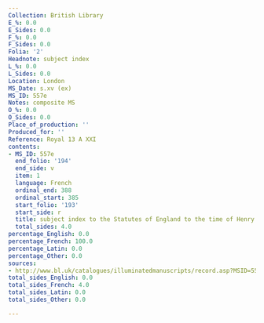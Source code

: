 ```yaml
---
Collection: British Library
E_%: 0.0
E_Sides: 0.0
F_%: 0.0
F_Sides: 0.0
Folia: '2'
Headnote: subject index
L_%: 0.0
L_Sides: 0.0
Location: London
MS_Date: s.xv (ex)
MS_ID: 557e
Notes: composite MS
O_%: 0.0
O_Sides: 0.0
Place_of_production: ''
Produced_for: ''
Reference: Royal 13 A XXI
contents:
- MS_ID: 557e
  end_folio: '194'
  end_side: v
  item: 1
  language: French
  ordinal_end: 388
  ordinal_start: 385
  start_folio: '193'
  start_side: r
  title: subject index to the Statutes of England to the time of Henry VI
  total_sides: 4.0
percentage_English: 0.0
percentage_French: 100.0
percentage_Latin: 0.0
percentage_Other: 0.0
sources:
- http://www.bl.uk/catalogues/illuminatedmanuscripts/record.asp?MSID=5535&CollID=16&NStart=130121
total_sides_English: 0.0
total_sides_French: 4.0
total_sides_Latin: 0.0
total_sides_Other: 0.0

---
```

